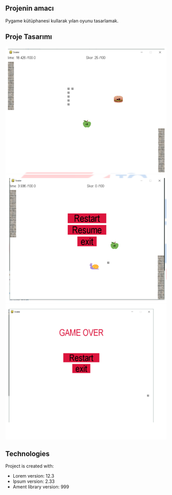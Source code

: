
## Projenin amacı
Pygame kütüphanesi kullarak yılan oyunu tasarlamak.

## Proje Tasarımı 
![](resim1.png)
![](resim2.png)
![](resim3.png)


	
## Technologies
Project is created with:
* Lorem version: 12.3
* Ipsum version: 2.33
* Ament library version: 999
